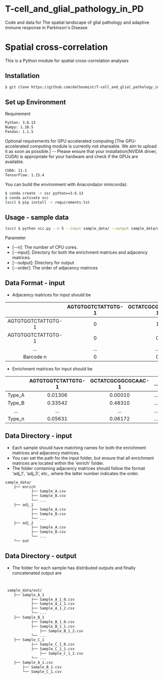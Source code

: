 # T-cell_and_glial_pathology_in_PD
Code and data for The spatial landscape of glial pathology and adaptive immune response in Parkinson's Disease 

# Spatial cross-correlation
This is a Python module for spatial cross-correlation analyses

## Installation
```bash
$ git clone https://github.com/dalhoomist/T-cell_and_glial_pathology_in_PD.git
```

## Set up Environment
Requirement
```bash
Python: 3.6.13
Numpy: 1.18.5
Pandas: 1.1.5
```
Optional requirements for GPU accelerated computing
[The GPU-accelerated computing module is currently not shareable. We aim to upload it as soon as possible.]
-- Please ensure that your installation(NVIDIA driver, CUDA) is appropriate for your hardware and check if the GPUs are available.
```bash
CUDA: 11.1
TensorFlow: 1.15.4
```
You can build the environment with Anaconda(or miniconda):
```bash
$ conda create -n ssc python==3.6.13
$ conda activate scc
(scc) $ pip install -r requirements.txt
```

## Usage - sample data

```bash
(scc) $ python scc.py --n 5 --input sample_data/ --output sample_data/out/ --order 1
```
Parameter
- [--n]: The number of CPU cores.
- [--input]: Directory for both the enrichment matrices and adjacency matrices.
- [--output]: Directory for output
- [--order]: The order of adjacency matrices

## Data Format - input
- Adjacency matrices for input should be

|  | AGTGTGGTCTATTGTG-1 | GCTATCGCGGCGCAAC-1 |  ... |Barcode n|
| :----:| :----: | :----: |  :----: | :----: | 
|AGTGTGGTCTATTGTG-1|0|1|...|0|  
|AGTGTGGTCTATTGTG-1|0|0|...|1|
|...|...|...|...|...|
|Barcode n|0|0|...|0|

- Enrichment matrices for input should be

|  | AGTGTGGTCTATTGTG-1 | GCTATCGCGGCGCAAC-1 |  ... |Barcode n|
| :----:| :----: | :----: |  :----: | :----: | 
|Type_A|0.01306|0.00010|...|0.00022|  
|Type_B|0.33542|0.48310|...|0.07694|
|...|...|...|...|...|
|Type_n|0.05631|0.06172|...|0.04630|

## Data Directory - input
- Each sample should have matching names for both the enrichment matrices and adjacency matrices.
- You can set the path for the input folder, but ensure that all enrichment matrices are located within the 'enrich' folder.
- The folder containing adjacency matrices should follow the format 'adj_1', 'adj_3', etc., where the latter number indicates the order.

```bash
sample_data/
	├── enrich
    		├── Sample_A.csv
    		├── Sample_B.csv
    		└── ...
	├── adj_1
    		├── Sample_A.csv
    		├── Sample_B.csv
    		└── ...
	├── adj_2
    		├── Sample_A.csv
    		├── Sample_B.csv
    		└── ...
	└── out
```
## Data Directory - output

- The folder for each sample has distributed outputs and finally concatenated output are

```bash


 sample_data/out/
	├── Sample_A_1
    		├── Sample_A_1_0.csv
    		├── Sample_A_1_1.csv
     		├── Sample_A_1_2.csv
    		└── ...
	├── Sample_B_1
    		├── Sample_B_1_0.csv
    		├── Sample_B_1_1.csv
                ├── Sample_B_1_2.csv
    		└── ...
	├── Sample_C_1
    		├── Sample_C_1_0.csv
    		├── Sample_C_1_1.csv
                ├── Sample_C_1_2.csv
    		└── ...
	├── Sample_A_1.csv
        ├── Sample_B_1.csv
        └── Sample_C_1.csv
```

